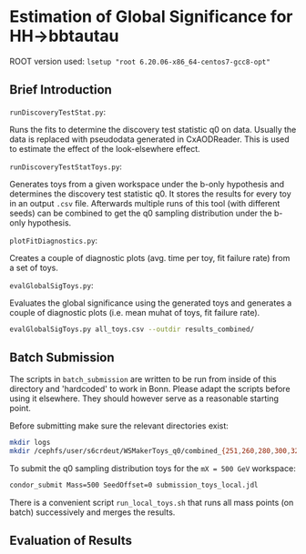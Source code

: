 # Estimation of Global Significance for HH->bbtautau

ROOT version used:
`lsetup "root 6.20.06-x86_64-centos7-gcc8-opt"`

## Brief Introduction

`runDiscoveryTestStat.py`:

Runs the fits to determine the discovery test statistic q0 on
data. Usually the data is replaced with pseudodata generated in
CxAODReader. This is used to estimate the effect of the look-elsewhere
effect.


`runDiscoveryTestStatToys.py`:

Generates toys from a given workspace under the b-only hypothesis and
determines the discovery test statistic q0. It stores the results for
every toy in an output `.csv` file. Afterwards multiple runs of this
tool (with different seeds) can be combined to get the q0 sampling
distribution under the b-only hypothesis.


`plotFitDiagnostics.py`:

Creates a couple of diagnostic plots (avg. time per toy, fit failure
rate) from a set of toys.


`evalGlobalSigToys.py`:

Evaluates the global significance using the generated toys and
generates a couple of diagnostic plots (i.e. mean muhat of toys, fit
failure rate).

```bash
evalGlobalSigToys.py all_toys.csv --outdir results_combined/
```


## Batch Submission

The scripts in `batch_submission` are written to be run from inside of
this directory and 'hardcoded' to work in Bonn. Please adapt the
scripts before using it elsewhere. They should however serve as a
reasonable starting point.

Before submitting make sure the relevant directories exist:
```bash
mkdir logs
mkdir /cephfs/user/s6crdeut/WSMakerToys_q0/combined_{251,260,280,300,325,350,375,400,450,500,550,600,700,800,900,1000,1100,1200,1400,1600}
```

To submit the q0 sampling distribution toys for the `mX = 500 GeV` workspace:
```bash
condor_submit Mass=500 SeedOffset=0 submission_toys_local.jdl
```

There is a convenient script `run_local_toys.sh` that runs all mass
points (on batch) successively and merges the results.


## Evaluation of Results

